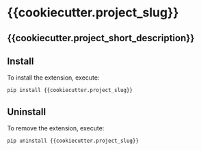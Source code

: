 # {{cookiecutter.project_slug}}

## {{cookiecutter.project_short_description}}

## Install

To install the extension, execute:

```bash
pip install {{cookiecutter.project_slug}}
```

## Uninstall

To remove the extension, execute:

```bash
pip uninstall {{cookiecutter.project_slug}}
```
